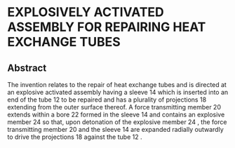 # EXPLOSIVELY ACTIVATED ASSEMBLY FOR REPAIRING HEAT EXCHANGE TUBES

## Abstract
The invention relates to the repair of heat exchange tubes and is directed at an explosive activated assembly having a sleeve 14 which is inserted into an end of the tube 12 to be repaired and has a plurality of projections 18 extending from the outer surface thereof. A force transmitting member 20 extends within a bore 22 formed in the sleeve 14 and contains an explosive member 24 so that, upon detonation of the explosive member 24 , the force transmitting member 20 and the sleeve 14 are expanded radially outwardly to drive the projections 18 against the tube 12 .